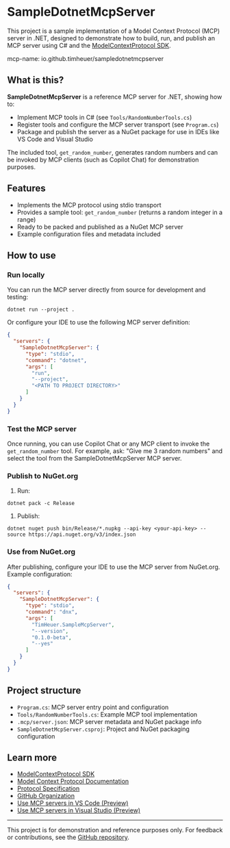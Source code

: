 
# SampleDotnetMcpServer

This project is a sample implementation of a Model Context Protocol (MCP) server in .NET, designed to demonstrate how to build, run, and publish an MCP server using C# and the [ModelContextProtocol SDK](https://www.nuget.org/packages/ModelContextProtocol).

mcp-name: io.github.timheuer/sampledotnetmcpserver

## What is this?


**SampleDotnetMcpServer** is a reference MCP server for .NET, showing how to:

- Implement MCP tools in C# (see `Tools/RandomNumberTools.cs`)
- Register tools and configure the MCP server transport (see `Program.cs`)
- Package and publish the server as a NuGet package for use in IDEs like VS Code and Visual Studio

The included tool, `get_random_number`, generates random numbers and can be invoked by MCP clients (such as Copilot Chat) for demonstration purposes.

## Features

- Implements the MCP protocol using stdio transport
- Provides a sample tool: `get_random_number` (returns a random integer in a range)
- Ready to be packed and published as a NuGet MCP server
- Example configuration files and metadata included

## How to use

### Run locally

You can run the MCP server directly from source for development and testing:

```shell
dotnet run --project .
```

Or configure your IDE to use the following MCP server definition:

```json
{
  "servers": {
    "SampleDotnetMcpServer": {
      "type": "stdio",
      "command": "dotnet",
      "args": [
        "run",
        "--project",
        "<PATH TO PROJECT DIRECTORY>"
      ]
    }
  }
}
```

### Test the MCP server

Once running, you can use Copilot Chat or any MCP client to invoke the `get_random_number` tool. For example, ask: "Give me 3 random numbers" and select the tool from the SampleDotnetMcpServer MCP server.

### Publish to NuGet.org



1. Run:

  ```shell
  dotnet pack -c Release
  ```

1. Publish:

  ```shell
  dotnet nuget push bin/Release/*.nupkg --api-key <your-api-key> --source https://api.nuget.org/v3/index.json
  ```

### Use from NuGet.org

After publishing, configure your IDE to use the MCP server from NuGet.org. Example configuration:

```json
{
  "servers": {
    "SampleDotnetMcpServer": {
      "type": "stdio",
      "command": "dnx",
      "args": [
        "TimHeuer.SampleMcpServer",
        "--version",
        "0.1.0-beta",
        "--yes"
      ]
    }
  }
}
```

## Project structure

- `Program.cs`: MCP server entry point and configuration
- `Tools/RandomNumberTools.cs`: Example MCP tool implementation
- `.mcp/server.json`: MCP server metadata and NuGet package info
- `SampleDotnetMcpServer.csproj`: Project and NuGet packaging configuration

## Learn more

- [ModelContextProtocol SDK](https://www.nuget.org/packages/ModelContextProtocol)
- [Model Context Protocol Documentation](https://modelcontextprotocol.io/)
- [Protocol Specification](https://spec.modelcontextprotocol.io/)
- [GitHub Organization](https://github.com/modelcontextprotocol)
- [Use MCP servers in VS Code (Preview)](https://code.visualstudio.com/docs/copilot/chat/mcp-servers)
- [Use MCP servers in Visual Studio (Preview)](https://learn.microsoft.com/visualstudio/ide/mcp-servers)

---

This project is for demonstration and reference purposes only. For feedback or contributions, see the [GitHub repository](https://github.com/timheuer/sampledotnetmcpserver).
